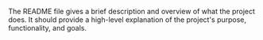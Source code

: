 The README file gives a brief description and overview of what the project does. It should provide a high-level explanation of the project's purpose, functionality, and goals.
